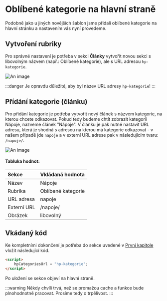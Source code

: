 # Oblíbené kategorie na hlavní straně

Podobně jako u jiných novějších šablon jsme přidali oblíbené kategorie na hlavní stránku a nastavením vás nyní provedeme.

## Vytvoření rubriky

Pro správné nastavení je potřeba v sekci <b>Články</b> vytvořit novou sekci s libovolným názvem (např.: Oblíbené kategorie), ale s URL adresou `hp-kategorie`.

![An image](https://ik.imagekit.io/alexborecky/shoptetak/Docs/Screenshot_2021-03-03_at_10.28.48_UJX-OenVLA.png)

:::danger
Je opravdu důležité, aby byl název URL adresy `hp-kategorie`!
:::

## Přídání kategorie (článku)

Pro přidání kategorie je potřeba vytvořit nový článek s názvem kategorie, na kterou chcete odkazovat. Pokud tedy budeme chtít zobrazit kategorii Nápoje, nazveme článek "Nápoje". V článku je pak nutné nastavit URL adresu, která je shodná s adresou na kterou má kategorie odkazovat - v našem případě jde `napoje` a v externí URL adrese pak v následujícím tvaru: `/napoje/`.

![An image](https://ik.imagekit.io/alexborecky/shoptetak/Docs/Screenshot_2021-03-03_at_10.31.00_6-KSW9ACfF2Ho.png)

#### Tabluka hodnot:

| Sekce | Vkládaná hodnota |
| :----- | :---------------- |
|Název| Nápoje |
|Rubrika|Oblíbené kategorie|
|URL adresa|napoje|
|Externí URL|/napoje/|
|Obrázek|libovolný|


## Vkádaný kód

Ke kompletními dokončení je potřeba do sekce uvedené v [První kapitole](/adamin/administrace-shoptetu/) vložit následující kód.

```html
<script>
    hpCategoriesUrl = "hp-kategorie";
</script>
```

Po uložení se sekce objeví na hlavní straně.

:::warning
Někdy chvíli trvá, než se promažou cache a funkce bude plnohodnotně pracovat. Prosíme tedy o trpělivost.
:::